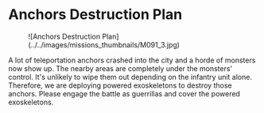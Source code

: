 # Anchors Destruction Plan

<figure markdown>
  ![Anchors Destruction Plan](../../images/missions_thumbnails/M091_3.jpg)
</figure>

A lot of teleportation anchors crashed into the city and a horde of monsters now show up.
The nearby areas are completely under the monsters' control. It's unlikely to wipe them out depending on the infantry unit alone. Therefore, we are deploying powered exoskeletons to destroy those anchors.
Please engage the battle as guerrillas and cover the powered exoskeletons.
